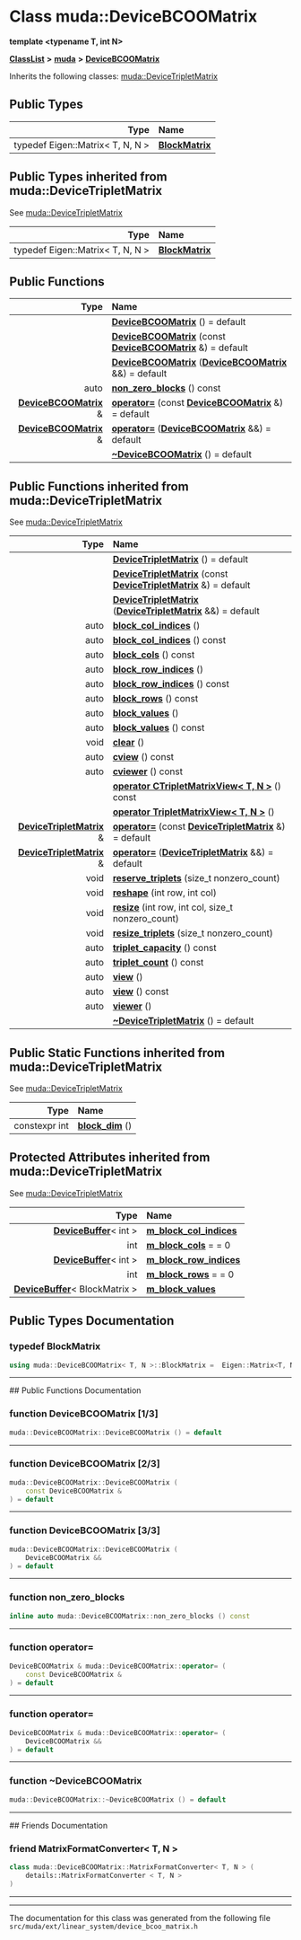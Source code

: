 

# Class muda::DeviceBCOOMatrix

**template &lt;typename T, int N&gt;**



[**ClassList**](annotated.md) **>** [**muda**](namespacemuda.md) **>** [**DeviceBCOOMatrix**](classmuda_1_1_device_b_c_o_o_matrix.md)








Inherits the following classes: [muda::DeviceTripletMatrix](classmuda_1_1_device_triplet_matrix.md)














## Public Types

| Type | Name |
| ---: | :--- |
| typedef Eigen::Matrix&lt; T, N, N &gt; | [**BlockMatrix**](#typedef-blockmatrix)  <br> |


## Public Types inherited from muda::DeviceTripletMatrix

See [muda::DeviceTripletMatrix](classmuda_1_1_device_triplet_matrix.md)

| Type | Name |
| ---: | :--- |
| typedef Eigen::Matrix&lt; T, N, N &gt; | [**BlockMatrix**](classmuda_1_1_device_triplet_matrix.md#typedef-blockmatrix)  <br> |






































## Public Functions

| Type | Name |
| ---: | :--- |
|   | [**DeviceBCOOMatrix**](#function-devicebcoomatrix-13) () = default<br> |
|   | [**DeviceBCOOMatrix**](#function-devicebcoomatrix-23) (const [**DeviceBCOOMatrix**](classmuda_1_1_device_b_c_o_o_matrix.md) &) = default<br> |
|   | [**DeviceBCOOMatrix**](#function-devicebcoomatrix-33) ([**DeviceBCOOMatrix**](classmuda_1_1_device_b_c_o_o_matrix.md) &&) = default<br> |
|  auto | [**non\_zero\_blocks**](#function-non_zero_blocks) () const<br> |
|  [**DeviceBCOOMatrix**](classmuda_1_1_device_b_c_o_o_matrix.md) & | [**operator=**](#function-operator) (const [**DeviceBCOOMatrix**](classmuda_1_1_device_b_c_o_o_matrix.md) &) = default<br> |
|  [**DeviceBCOOMatrix**](classmuda_1_1_device_b_c_o_o_matrix.md) & | [**operator=**](#function-operator_1) ([**DeviceBCOOMatrix**](classmuda_1_1_device_b_c_o_o_matrix.md) &&) = default<br> |
|   | [**~DeviceBCOOMatrix**](#function-devicebcoomatrix) () = default<br> |


## Public Functions inherited from muda::DeviceTripletMatrix

See [muda::DeviceTripletMatrix](classmuda_1_1_device_triplet_matrix.md)

| Type | Name |
| ---: | :--- |
|   | [**DeviceTripletMatrix**](classmuda_1_1_device_triplet_matrix.md#function-devicetripletmatrix-13) () = default<br> |
|   | [**DeviceTripletMatrix**](classmuda_1_1_device_triplet_matrix.md#function-devicetripletmatrix-23) (const [**DeviceTripletMatrix**](classmuda_1_1_device_triplet_matrix.md) &) = default<br> |
|   | [**DeviceTripletMatrix**](classmuda_1_1_device_triplet_matrix.md#function-devicetripletmatrix-33) ([**DeviceTripletMatrix**](classmuda_1_1_device_triplet_matrix.md) &&) = default<br> |
|  auto | [**block\_col\_indices**](classmuda_1_1_device_triplet_matrix.md#function-block_col_indices-12) () <br> |
|  auto | [**block\_col\_indices**](classmuda_1_1_device_triplet_matrix.md#function-block_col_indices-22) () const<br> |
|  auto | [**block\_cols**](classmuda_1_1_device_triplet_matrix.md#function-block_cols) () const<br> |
|  auto | [**block\_row\_indices**](classmuda_1_1_device_triplet_matrix.md#function-block_row_indices-12) () <br> |
|  auto | [**block\_row\_indices**](classmuda_1_1_device_triplet_matrix.md#function-block_row_indices-22) () const<br> |
|  auto | [**block\_rows**](classmuda_1_1_device_triplet_matrix.md#function-block_rows) () const<br> |
|  auto | [**block\_values**](classmuda_1_1_device_triplet_matrix.md#function-block_values-12) () <br> |
|  auto | [**block\_values**](classmuda_1_1_device_triplet_matrix.md#function-block_values-22) () const<br> |
|  void | [**clear**](classmuda_1_1_device_triplet_matrix.md#function-clear) () <br> |
|  auto | [**cview**](classmuda_1_1_device_triplet_matrix.md#function-cview) () const<br> |
|  auto | [**cviewer**](classmuda_1_1_device_triplet_matrix.md#function-cviewer) () const<br> |
|   | [**operator CTripletMatrixView&lt; T, N &gt;**](classmuda_1_1_device_triplet_matrix.md#function-operator-ctripletmatrixview<-t,-n->) () const<br> |
|   | [**operator TripletMatrixView&lt; T, N &gt;**](classmuda_1_1_device_triplet_matrix.md#function-operator-tripletmatrixview<-t,-n->) () <br> |
|  [**DeviceTripletMatrix**](classmuda_1_1_device_triplet_matrix.md) & | [**operator=**](classmuda_1_1_device_triplet_matrix.md#function-operator) (const [**DeviceTripletMatrix**](classmuda_1_1_device_triplet_matrix.md) &) = default<br> |
|  [**DeviceTripletMatrix**](classmuda_1_1_device_triplet_matrix.md) & | [**operator=**](classmuda_1_1_device_triplet_matrix.md#function-operator_1) ([**DeviceTripletMatrix**](classmuda_1_1_device_triplet_matrix.md) &&) = default<br> |
|  void | [**reserve\_triplets**](classmuda_1_1_device_triplet_matrix.md#function-reserve_triplets) (size\_t nonzero\_count) <br> |
|  void | [**reshape**](classmuda_1_1_device_triplet_matrix.md#function-reshape) (int row, int col) <br> |
|  void | [**resize**](classmuda_1_1_device_triplet_matrix.md#function-resize) (int row, int col, size\_t nonzero\_count) <br> |
|  void | [**resize\_triplets**](classmuda_1_1_device_triplet_matrix.md#function-resize_triplets) (size\_t nonzero\_count) <br> |
|  auto | [**triplet\_capacity**](classmuda_1_1_device_triplet_matrix.md#function-triplet_capacity) () const<br> |
|  auto | [**triplet\_count**](classmuda_1_1_device_triplet_matrix.md#function-triplet_count) () const<br> |
|  auto | [**view**](classmuda_1_1_device_triplet_matrix.md#function-view-12) () <br> |
|  auto | [**view**](classmuda_1_1_device_triplet_matrix.md#function-view-22) () const<br> |
|  auto | [**viewer**](classmuda_1_1_device_triplet_matrix.md#function-viewer) () <br> |
|   | [**~DeviceTripletMatrix**](classmuda_1_1_device_triplet_matrix.md#function-devicetripletmatrix) () = default<br> |




## Public Static Functions inherited from muda::DeviceTripletMatrix

See [muda::DeviceTripletMatrix](classmuda_1_1_device_triplet_matrix.md)

| Type | Name |
| ---: | :--- |
|  constexpr int | [**block\_dim**](classmuda_1_1_device_triplet_matrix.md#function-block_dim) () <br> |












## Protected Attributes inherited from muda::DeviceTripletMatrix

See [muda::DeviceTripletMatrix](classmuda_1_1_device_triplet_matrix.md)

| Type | Name |
| ---: | :--- |
|  [**DeviceBuffer**](classmuda_1_1_device_buffer.md)&lt; int &gt; | [**m\_block\_col\_indices**](classmuda_1_1_device_triplet_matrix.md#variable-m_block_col_indices)  <br> |
|  int | [**m\_block\_cols**](classmuda_1_1_device_triplet_matrix.md#variable-m_block_cols)   = = 0<br> |
|  [**DeviceBuffer**](classmuda_1_1_device_buffer.md)&lt; int &gt; | [**m\_block\_row\_indices**](classmuda_1_1_device_triplet_matrix.md#variable-m_block_row_indices)  <br> |
|  int | [**m\_block\_rows**](classmuda_1_1_device_triplet_matrix.md#variable-m_block_rows)   = = 0<br> |
|  [**DeviceBuffer**](classmuda_1_1_device_buffer.md)&lt; BlockMatrix &gt; | [**m\_block\_values**](classmuda_1_1_device_triplet_matrix.md#variable-m_block_values)  <br> |






































## Public Types Documentation




### typedef BlockMatrix 

```C++
using muda::DeviceBCOOMatrix< T, N >::BlockMatrix =  Eigen::Matrix<T, N, N>;
```




<hr>
## Public Functions Documentation




### function DeviceBCOOMatrix [1/3]

```C++
muda::DeviceBCOOMatrix::DeviceBCOOMatrix () = default
```




<hr>



### function DeviceBCOOMatrix [2/3]

```C++
muda::DeviceBCOOMatrix::DeviceBCOOMatrix (
    const DeviceBCOOMatrix &
) = default
```




<hr>



### function DeviceBCOOMatrix [3/3]

```C++
muda::DeviceBCOOMatrix::DeviceBCOOMatrix (
    DeviceBCOOMatrix &&
) = default
```




<hr>



### function non\_zero\_blocks 

```C++
inline auto muda::DeviceBCOOMatrix::non_zero_blocks () const
```




<hr>



### function operator= 

```C++
DeviceBCOOMatrix & muda::DeviceBCOOMatrix::operator= (
    const DeviceBCOOMatrix &
) = default
```




<hr>



### function operator= 

```C++
DeviceBCOOMatrix & muda::DeviceBCOOMatrix::operator= (
    DeviceBCOOMatrix &&
) = default
```




<hr>



### function ~DeviceBCOOMatrix 

```C++
muda::DeviceBCOOMatrix::~DeviceBCOOMatrix () = default
```




<hr>## Friends Documentation





### friend MatrixFormatConverter&lt; T, N &gt; 

```C++
class muda::DeviceBCOOMatrix::MatrixFormatConverter< T, N > (
    details::MatrixFormatConverter < T, N >
) 
```




<hr>

------------------------------
The documentation for this class was generated from the following file `src/muda/ext/linear_system/device_bcoo_matrix.h`

